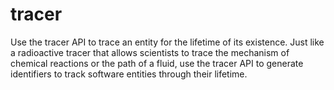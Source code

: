 # tracer
Use the tracer API to trace an entity for the lifetime of its existence. Just like a radioactive tracer that allows scientists to trace the mechanism of chemical reactions or the path of a fluid, use the tracer API to generate identifiers to track software entities through their lifetime.
